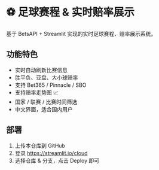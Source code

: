 # ⚽ 足球赛程 & 实时赔率展示

基于 BetsAPI + Streamlit 实现的实时足球赛程、赔率展示系统。

## 功能特色
- 实时自动刷新比赛信息
- 胜平负、亚盘、大小球赔率
- 支持 Bet365 / Pinnacle / SBO
- 支持赔率走势图 📈
- 国家 / 联赛 / 比赛时间筛选
- 中文界面，适合国内用户

## 部署
1. 上传本仓库到 GitHub
2. 登录 https://streamlit.io/cloud
3. 选择仓库 & 分支，点击 Deploy 即可
